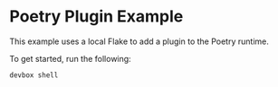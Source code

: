 # Poetry Plugin Example

This example uses a local Flake to add a plugin to the Poetry runtime.

To get started, run the following:

```
devbox shell
```

